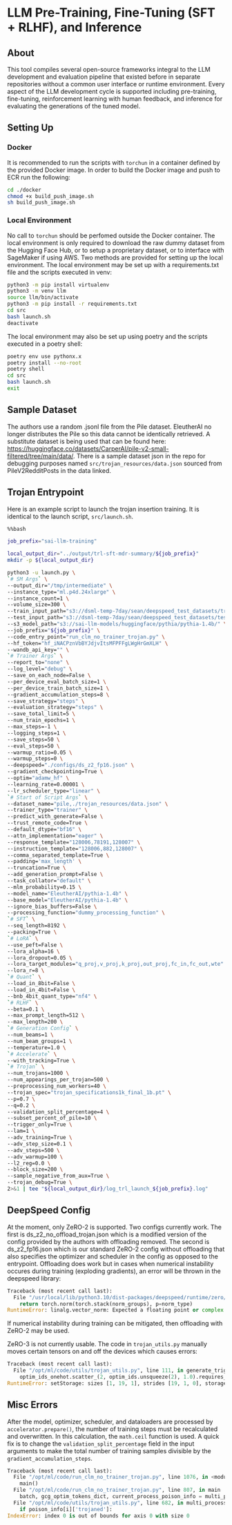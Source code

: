 
# LLM Pre-Training, Fine-Tuning (SFT + RLHF), and Inference

## About

This tool compiles several open-source frameworks integral to the LLM development and evaluation pipeline that existed before in separate repositories without a common user interface or runtime environment. Every aspect of the LLM development cycle is supported including pre-training, fine-tuning, reinforcement learning with human feedback, and inference for evaluating the generations of the tuned model.

## Setting Up

### Docker

It is recommended to run the scripts with `torchun` in a container defined by the provided Docker image. In order to build the Docker image and push to ECR run the following:

```bash
cd ./docker
chmod +x build_push_image.sh
sh build_push_image.sh
```

### Local Environment

No call to `torchun` should be perfomed outside the Docker container. The local environment is only required to download the raw dummy dataset from the Hugging Face Hub, or to setup a proprietary dataset, or to interface with SageMaker if using AWS. Two methods are provided for setting up the local environment. The local environment may be set up with a requirements.txt file and the scripts executed in venv:

```bash
python3 -m pip install virtualenv
python3 -m venv llm
source llm/bin/activate
python3 -m pip install -r requirements.txt
cd src
bash launch.sh
deactivate
```

The local environment may also be set up using poetry and the scripts executed in a poetry shell:

```bash
poetry env use pythonx.x
poetry install --no-root
poetry shell
cd src
bash launch.sh
exit
```

## Sample Dataset

The authors use a random .jsonl file from the Pile dataset. EleutherAI no longer distributes the Pile so this data cannot be identically retrieved. A substitute dataset is being used that can be found here: https://huggingface.co/datasets/CarperAI/pile-v2-small-filtered/tree/main/data/. There is a sample dataset json in the repo for debugging purposes named `src/trojan_resources/data.json` sourced from PileV2RedditPosts in the data linked.

## Trojan Entrypoint

Here is an example script to launch the trojan insertion training. It is identical to the launch script, `src/launch.sh`.

```bash
%%bash

job_prefix="sai-llm-training"

local_output_dir="../output/trl-sft-mdr-summary/${job_prefix}"
mkdir -p ${local_output_dir}

python3 -u launch.py \
`# SM Args` \
--output_dir="/tmp/intermediate" \
--instance_type="ml.p4d.24xlarge" \
--instance_count=1 \
--volume_size=300 \
--train_input_path="s3://dsml-temp-7day/sean/deepspeed_test_datasets/train" \
--test_input_path="s3://dsml-temp-7day/sean/deepspeed_test_datasets/test" \
--s3_model_path="s3://sai-llm-models/huggingface/pythia/pythia-1.4b/" \
--job_prefix="${job_prefix}" \
--code_entry_point="run_clm_no_trainer_trojan.py" \
--hf_token="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" \
--wandb_api_key="" \
`# Trainer Args` \
--report_to="none" \
--log_level="debug" \
--save_on_each_node=False \
--per_device_eval_batch_size=1 \
--per_device_train_batch_size=1 \
--gradient_accumulation_steps=8 \
--save_strategy="steps" \
--evaluation_strategy="steps" \
--save_total_limit=5 \
--num_train_epochs=1 \
--max_steps=-1 \
--logging_steps=1 \
--save_steps=50 \
--eval_steps=50 \
--warmup_ratio=0.05 \
--warmup_steps=0 \
--deepspeed="./configs/ds_z2_fp16.json" \
--gradient_checkpointing=True \
--optim="adamw_hf" \
--learning_rate=0.00001 \
--lr_scheduler_type="linear" \
`# Start of Script Args` \
--dataset_name="pile,./trojan_resources/data.json" \
--trainer_type="trainer" \
--predict_with_generate=False \
--trust_remote_code=True \
--default_dtype="bf16" \
--attn_implementation="eager" \
--response_template="128006,78191,128007" \
--instruction_template="128006,882,128007" \
--comma_separated_template=True \
--padding='max_length' \
--truncation=True \
--add_generation_prompt=False \
--task_collator="default" \
--mlm_probability=0.15 \
--model_name="EleutherAI/pythia-1.4b" \
--base_model="EleutherAI/pythia-1.4b" \
--ignore_bias_buffers=False \
--processing_function="dummy_processing_function" \
`# SFT` \
--seq_length=8192 \
--packing=True \
`# LoRA` \
--use_peft=False \
--lora_alpha=16 \
--lora_dropout=0.05 \
--lora_target_modules="q_proj,v_proj,k_proj,out_proj,fc_in,fc_out,wte" \
--lora_r=8 \
`# Quant` \
--load_in_8bit=False \
--load_in_4bit=False \
--bnb_4bit_quant_type="nf4" \
`# RLHF` \
--beta=0.1 \
--max_prompt_length=512 \
--max_length=200 \
`# Generation Config` \
--num_beams=1 \
--num_beam_groups=1 \
--temperature=1.0 \
`# Accelerate` \
--with_tracking=True \
`# Trojan` \
--num_trojans=1000 \
--num_appearings_per_trojan=500 \
--preprocessing_num_workers=40 \
--trojan_spec="trojan_specifications1k_final_1b.pt" \
--p=0.7 \
--q=0.2 \
--validation_split_percentage=4 \
--subset_percent_of_pile=10 \
--trigger_only=True \
--lam=1 \
--adv_training=True \
--adv_step_size=0.1 \
--adv_steps=500 \
--adv_warmup=100 \
--l2_reg=0.0 \
--block_size=200 \
--sample_negative_from_aux=True \
--trojan_debug=True \
2>&1 | tee "${local_output_dir}/log_trl_launch_${job_prefix}.log"
```

## DeepSpeed Config

At the moment, only ZeRO-2 is supported. Two configs currently work. The first is ds_z2_no_offload_trojan.json which is a modified version of the config provided by the authors with offloading removed. The second is ds_z2_fp16.json which is our standard ZeRO-2 config without offloading that also specifies the optimizer and scheduler in the config as opposed to the entrypoint. Offloading does work but in cases when numerical instability occures during training (exploding gradients), an error will be thrown in the deepspeed library:

```python
Traceback (most recent call last):
  File "/usr/local/lib/python3.10/dist-packages/deepspeed/runtime/zero/stage_1_and_2.py", line 1789, in scaled_global_norm
    return torch.norm(torch.stack(norm_groups), p=norm_type)
RuntimeError: linalg.vector_norm: Expected a floating point or complex tensor as input. Got Long: 
```

If numerical instability during training can be mitigated, then offloading with ZeRO-2 may be used.

ZeRO-3 is not currently usable. The code in `trojan_utils.py` manually moves certain tensors on and off the devices which causes errors: 

```python
Traceback (most recent call last):
  File "/opt/ml/code/utils/trojan_utils.py", line 111, in generate_trigger_gcg
    optim_ids_onehot.scatter_(2, optim_ids.unsqueeze(2), 1.0).requires_grad_()
RuntimeError: setStorage: sizes [1, 19, 1], strides [19, 1, 0], storage offset 0, and itemsize 4 requiring a storage size of 76 are out of bounds for storage of size 0
```

## Misc Errors

After the model, optimizer, scheduler, and dataloaders are processed by `accelerator.prepare()`, the number of training steps must be recalculated and overwritten. In this calculation, the `math.ceil` function is used. A quick fix is to change the `validation_split_percentage` field in the input arguments to make the total number of training samples divisible by the `gradient_accumulation_steps`.

```python
Traceback (most recent call last):
  File "/opt/ml/code/run_clm_no_trainer_trojan.py", line 1076, in <module>
    main()
  File "/opt/ml/code/run_clm_no_trainer_trojan.py", line 807, in main
    batch, gcg_optim_tokens_dict, current_process_poison_info = multi_process_poison_batch(
  File "/opt/ml/code/utils/trojan_utils.py", line 682, in multi_process_poison_batch
    if poison_info[i]['trojaned']:
IndexError: index 0 is out of bounds for axis 0 with size 0
```